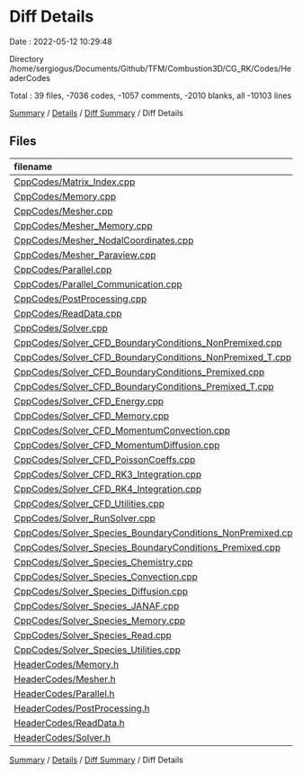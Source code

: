 # Diff Details

Date : 2022-05-12 10:29:48

Directory /home/sergiogus/Documents/Github/TFM/Combustion3D/CG_RK/Codes/HeaderCodes

Total : 39 files,  -7036 codes, -1057 comments, -2010 blanks, all -10103 lines

[Summary](results.md) / [Details](details.md) / [Diff Summary](diff.md) / Diff Details

## Files
| filename | language | code | comment | blank | total |
| :--- | :--- | ---: | ---: | ---: | ---: |
| [CppCodes/Matrix_Index.cpp](/CppCodes/Matrix_Index.cpp) | C++ | -20 | -26 | -24 | -70 |
| [CppCodes/Memory.cpp](/CppCodes/Memory.cpp) | C++ | -23 | -6 | -19 | -48 |
| [CppCodes/Mesher.cpp](/CppCodes/Mesher.cpp) | C++ | -479 | -50 | -152 | -681 |
| [CppCodes/Mesher_Memory.cpp](/CppCodes/Mesher_Memory.cpp) | C++ | -66 | -20 | -24 | -110 |
| [CppCodes/Mesher_NodalCoordinates.cpp](/CppCodes/Mesher_NodalCoordinates.cpp) | C++ | -466 | -121 | -86 | -673 |
| [CppCodes/Mesher_Paraview.cpp](/CppCodes/Mesher_Paraview.cpp) | C++ | -37 | -4 | -10 | -51 |
| [CppCodes/Parallel.cpp](/CppCodes/Parallel.cpp) | C++ | -100 | -16 | -32 | -148 |
| [CppCodes/Parallel_Communication.cpp](/CppCodes/Parallel_Communication.cpp) | C++ | -144 | -11 | -57 | -212 |
| [CppCodes/PostProcessing.cpp](/CppCodes/PostProcessing.cpp) | C++ | -163 | -26 | -55 | -244 |
| [CppCodes/ReadData.cpp](/CppCodes/ReadData.cpp) | C++ | -64 | -8 | -23 | -95 |
| [CppCodes/Solver.cpp](/CppCodes/Solver.cpp) | C++ | -83 | -13 | -29 | -125 |
| [CppCodes/Solver_CFD_BoundaryConditions_NonPremixed.cpp](/CppCodes/Solver_CFD_BoundaryConditions_NonPremixed.cpp) | C++ | -268 | -32 | -52 | -352 |
| [CppCodes/Solver_CFD_BoundaryConditions_NonPremixed_T.cpp](/CppCodes/Solver_CFD_BoundaryConditions_NonPremixed_T.cpp) | C++ | -135 | -23 | -25 | -183 |
| [CppCodes/Solver_CFD_BoundaryConditions_Premixed.cpp](/CppCodes/Solver_CFD_BoundaryConditions_Premixed.cpp) | C++ | -277 | -32 | -56 | -365 |
| [CppCodes/Solver_CFD_BoundaryConditions_Premixed_T.cpp](/CppCodes/Solver_CFD_BoundaryConditions_Premixed_T.cpp) | C++ | -135 | -23 | -25 | -183 |
| [CppCodes/Solver_CFD_Energy.cpp](/CppCodes/Solver_CFD_Energy.cpp) | C++ | -899 | -100 | -258 | -1,257 |
| [CppCodes/Solver_CFD_Memory.cpp](/CppCodes/Solver_CFD_Memory.cpp) | C++ | -144 | -22 | -72 | -238 |
| [CppCodes/Solver_CFD_MomentumConvection.cpp](/CppCodes/Solver_CFD_MomentumConvection.cpp) | C++ | -672 | -49 | -269 | -990 |
| [CppCodes/Solver_CFD_MomentumDiffusion.cpp](/CppCodes/Solver_CFD_MomentumDiffusion.cpp) | C++ | -776 | -81 | -115 | -972 |
| [CppCodes/Solver_CFD_PoissonCoeffs.cpp](/CppCodes/Solver_CFD_PoissonCoeffs.cpp) | C++ | -225 | -40 | -65 | -330 |
| [CppCodes/Solver_CFD_RK3_Integration.cpp](/CppCodes/Solver_CFD_RK3_Integration.cpp) | C++ | -144 | -47 | -54 | -245 |
| [CppCodes/Solver_CFD_RK4_Integration.cpp](/CppCodes/Solver_CFD_RK4_Integration.cpp) | C++ | -187 | -60 | -69 | -316 |
| [CppCodes/Solver_CFD_Utilities.cpp](/CppCodes/Solver_CFD_Utilities.cpp) | C++ | -407 | -75 | -117 | -599 |
| [CppCodes/Solver_RunSolver.cpp](/CppCodes/Solver_RunSolver.cpp) | C++ | -173 | -40 | -86 | -299 |
| [CppCodes/Solver_Species_BoundaryConditions_NonPremixed.cpp](/CppCodes/Solver_Species_BoundaryConditions_NonPremixed.cpp) | C++ | -101 | -23 | -24 | -148 |
| [CppCodes/Solver_Species_BoundaryConditions_Premixed.cpp](/CppCodes/Solver_Species_BoundaryConditions_Premixed.cpp) | C++ | -101 | -23 | -24 | -148 |
| [CppCodes/Solver_Species_Chemistry.cpp](/CppCodes/Solver_Species_Chemistry.cpp) | C++ | -27 | -15 | -19 | -61 |
| [CppCodes/Solver_Species_Convection.cpp](/CppCodes/Solver_Species_Convection.cpp) | C++ | -423 | -43 | -164 | -630 |
| [CppCodes/Solver_Species_Diffusion.cpp](/CppCodes/Solver_Species_Diffusion.cpp) | C++ | -437 | -50 | -80 | -567 |
| [CppCodes/Solver_Species_JANAF.cpp](/CppCodes/Solver_Species_JANAF.cpp) | C++ | -102 | -10 | -28 | -140 |
| [CppCodes/Solver_Species_Memory.cpp](/CppCodes/Solver_Species_Memory.cpp) | C++ | -75 | -19 | -38 | -132 |
| [CppCodes/Solver_Species_Read.cpp](/CppCodes/Solver_Species_Read.cpp) | C++ | -80 | -6 | -19 | -105 |
| [CppCodes/Solver_Species_Utilities.cpp](/CppCodes/Solver_Species_Utilities.cpp) | C++ | -64 | -9 | -26 | -99 |
| [HeaderCodes/Memory.h](/HeaderCodes/Memory.h) | C++ | 13 | 6 | 9 | 28 |
| [HeaderCodes/Mesher.h](/HeaderCodes/Mesher.h) | C++ | 91 | 14 | 34 | 139 |
| [HeaderCodes/Parallel.h](/HeaderCodes/Parallel.h) | C++ | 41 | 12 | 18 | 71 |
| [HeaderCodes/PostProcessing.h](/HeaderCodes/PostProcessing.h) | C++ | 29 | 4 | 14 | 47 |
| [HeaderCodes/ReadData.h](/HeaderCodes/ReadData.h) | C++ | 22 | 4 | 12 | 38 |
| [HeaderCodes/Solver.h](/HeaderCodes/Solver.h) | C++ | 265 | 26 | 99 | 390 |

[Summary](results.md) / [Details](details.md) / [Diff Summary](diff.md) / Diff Details
